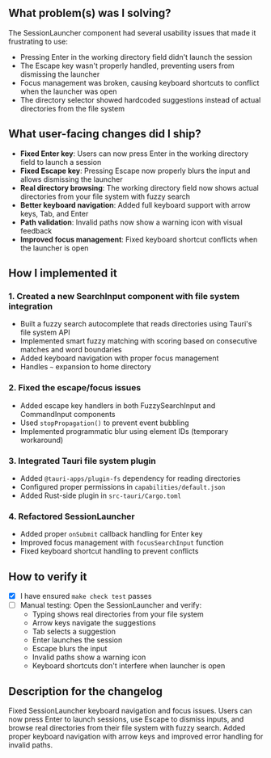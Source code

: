 ## What problem(s) was I solving?

The SessionLauncher component had several usability issues that made it frustrating to use:
- Pressing Enter in the working directory field didn't launch the session
- The Escape key wasn't properly handled, preventing users from dismissing the launcher
- Focus management was broken, causing keyboard shortcuts to conflict when the launcher was open
- The directory selector showed hardcoded suggestions instead of actual directories from the file system

## What user-facing changes did I ship?

- **Fixed Enter key**: Users can now press Enter in the working directory field to launch a session
- **Fixed Escape key**: Pressing Escape now properly blurs the input and allows dismissing the launcher
- **Real directory browsing**: The working directory field now shows actual directories from your file system with fuzzy search
- **Better keyboard navigation**: Added full keyboard support with arrow keys, Tab, and Enter
- **Path validation**: Invalid paths now show a warning icon with visual feedback
- **Improved focus management**: Fixed keyboard shortcut conflicts when the launcher is open

## How I implemented it

### 1. Created a new SearchInput component with file system integration
- Built a fuzzy search autocomplete that reads directories using Tauri's file system API
- Implemented smart fuzzy matching with scoring based on consecutive matches and word boundaries
- Added keyboard navigation with proper focus management
- Handles `~` expansion to home directory

### 2. Fixed the escape/focus issues
- Added escape key handlers in both FuzzySearchInput and CommandInput components
- Used `stopPropagation()` to prevent event bubbling
- Implemented programmatic blur using element IDs (temporary workaround)

### 3. Integrated Tauri file system plugin
- Added `@tauri-apps/plugin-fs` dependency for reading directories
- Configured proper permissions in `capabilities/default.json`
- Added Rust-side plugin in `src-tauri/Cargo.toml`

### 4. Refactored SessionLauncher
- Added proper `onSubmit` callback handling for Enter key
- Improved focus management with `focusSearchInput` function
- Fixed keyboard shortcut handling to prevent conflicts

## How to verify it

- [x] I have ensured `make check test` passes
- [ ] Manual testing: Open the SessionLauncher and verify:
  - Typing shows real directories from your file system
  - Arrow keys navigate the suggestions
  - Tab selects a suggestion
  - Enter launches the session
  - Escape blurs the input
  - Invalid paths show a warning icon
  - Keyboard shortcuts don't interfere when launcher is open

## Description for the changelog

Fixed SessionLauncher keyboard navigation and focus issues. Users can now press Enter to launch sessions, use Escape to dismiss inputs, and browse real directories from their file system with fuzzy search. Added proper keyboard navigation with arrow keys and improved error handling for invalid paths.
